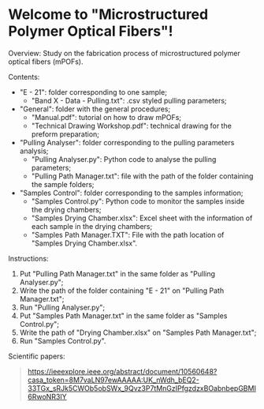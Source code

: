 # Welcome to "Microstructured Polymer Optical Fibers"!

Overview: Study on the fabrication process of microstructured polymer optical fibers (mPOFs).

Contents:
- "E - 21": folder corresponding to one sample;
  - "Band X - Data - Pulling.txt": .csv styled pulling parameters;
- "General": folder with the general procedures;
  - "Manual.pdf": tutorial on how to draw mPOFs;
  - "Technical Drawing Workshop.pdf": technical drawing for the preform preparation;
- "Pulling Analyser": folder corresponding to the pulling parameters analysis;
  - "Pulling Analyser.py": Python code to analyse the pulling parameters;
  - "Pulling Path Manager.txt": file with the path of the folder containing the sample folders; 
- "Samples Control": folder corresponding to the samples information;
  - "Samples Control.py": Python code to monitor the samples inside the drying chambers;
  - "Samples Drying Chamber.xlsx": Excel sheet with the information of each sample in the drying chambers;
  - "Samples Path Manager.TXT": File with the path location of "Samples Drying Chamber.xlsx".

Instructions:
1) Put "Pulling Path Manager.txt" in the same folder as "Pulling Analyser.py";
2) Write the path of the folder containing "E - 21" on "Pulling Path Manager.txt";
3) Run "Pulling Analyser.py";
4) Put "Samples Path Manager.txt" in the same folder as "Samples Control.py";
5) Write the path of "Drying Chamber.xlsx" on "Samples Path Manager.txt";
6) Run "Samples Control.py".

Scientific papers:
> https://ieeexplore.ieee.org/abstract/document/10560648?casa_token=8M7vaLN97ewAAAAA:UK_nWdh_bEQ2-33TGx_sRJk5CWOb5obSWx_9Qvz3P7tMnGzIPfgzdzxBOabnbepGBMI6RwoNR3IY
